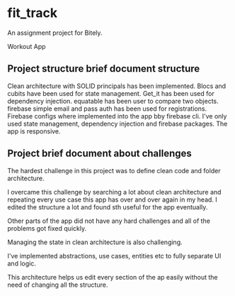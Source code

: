 # fit_track

An assignment project for Bitely.

Workout App

## Project structure brief document structure

Clean architecture with SOLID principals has been implemented.
Blocs and cubits have been used for state management.
Get_it has been used for dependency injection.
equatable has been user to compare two objects.
firebase simple email and pass auth has been used for registrations.
Firebase configs where implemented into the app bby firebase cli.
I've only used state management, dependency injection and firebase packages.
The app is responsive.

## Project brief document about challenges

The hardest challenge in this project was to define clean code and folder architecture.

I overcame this challenge by searching a lot about clean architecture and repeating every use case
this app has over and over again in my head. I edited the structure a lot and found sth useful for
the app eventually.

Other parts of the app did not have any hard challenges and all of the problems got fixed quickly.

Managing the state in clean architecture is also challenging.

I've implemented abstractions, use cases, entities etc to fully separate UI and logic.

This architecture helps us edit every section of the ap easily without the need of changing all the
structure.

